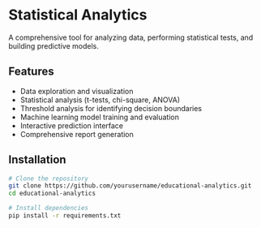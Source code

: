# Statistical Analytics

A comprehensive tool for analyzing data, performing statistical tests, and building predictive models.

## Features

- Data exploration and visualization
- Statistical analysis (t-tests, chi-square, ANOVA)
- Threshold analysis for identifying decision boundaries
- Machine learning model training and evaluation
- Interactive prediction interface
- Comprehensive report generation

## Installation

```bash
# Clone the repository
git clone https://github.com/yourusername/educational-analytics.git
cd educational-analytics

# Install dependencies
pip install -r requirements.txt